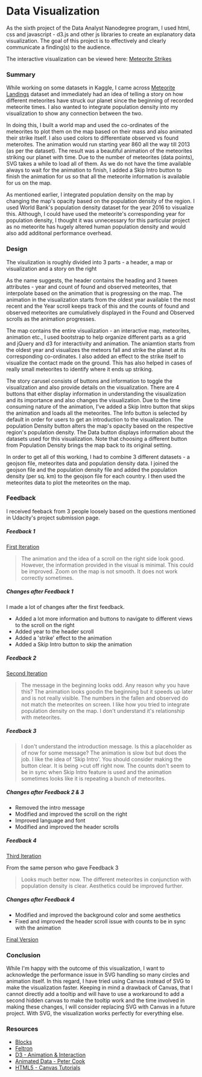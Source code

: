 # Data Visualization

As the sixth project of the Data Analyst Nanodegree program, I used html, css and javascript - d3.js and other js libraries to create an explanatory data visualization. The goal of this project is to effectively and clearly communicate a finding(s) to the audience. 

The interactive visualization can be viewed here: [Meteorite Strikes](http://bl.ocks.org/sharad-vm/af74ae5932de1bcf5a39b0f3f849d847)

### Summary

While working on some datasets in Kaggle, I came across [Meteorite Landings](https://www.kaggle.com/nasa/meteorite-landings#) dataset and immediately had an idea of telling a story on how different meteorites have struck our planet since the beginning of recorded meteorite times. I also wanted to integrate population density into my visualization to show any connection between the two. 

In doing this, I built a world map and used the co-ordinates of the meteorites to plot them on the map based on their mass and also animated their strike itself. I also used colors to differentiate observed vs found meteroites. The animation would run starting year 860 all the way till 2013 (as per the dataset). The result was a beautiful animation of the meteorites striking our planet with time. 
Due to the number of meteorites (data points), SVG takes a while to load all of them. As we do not have the time available always to wait for the animation to finish, I added a Skip Intro button to finish the animation for us so that all the meteorite information is available for us on the map. 

As mentioned earlier, I integrated population density on the map by changing the map's opacity based on the population density of the region. I used World Bank's population density dataset for the year 2016 to visualize this. Although, I could have used the meteorite's corresponding year for population density, I thought it was unnecessary for this particular project as no meteorite has hugely altered human population density and would also add additonal performance overhead.

### Design

The visulization is roughly divided into 3 parts - a header, a map or visualization and a story on the right

As the name suggests, the header contains the heading and 3 tween attributes - year and count of found and observed meteorites, that interpolate based on the animation that is progressing on the map. 
The animation in the visualization starts from the oldest year available t the most recent and the Year scroll keeps track of this and the counts of found and observed meteorites are cumulatively displayed in the Found and Observed scrolls as the animation progresses. 

The map contains the entire visualization - an interactive map, meteorites, animation etc.,
I used bootstrap to help organize different parts as a grid and jQuery and d3 for interactivity and animation.
The aniamtion starts from the oldest year and visualizes the meteors fall and strike the planet at its corresponding co-ordinates.
I also added an effect to the strike itself to visualize the contact made on the ground. This has also helped in cases of really small meteorites to identify where it ends up striking. 

The story carusel consists of buttons and information to toggle the visualization and also provide details on the visualization.
There are 4 buttons that either display information in understanding the visualization and its importance and also changes the visualization. Due to the time consuming nature of the animation, I've added a Skip Intro button that skips the animation and loads all the meteorites. The Info button is selected by default in order for users to get an introduction to the visualization. The population Density button alters the map's opacity based on the respective region's population density. The Data button displays information about the datasets used for this visualization. Note that choosing a different button from Population Density brings the map back to its original setting.

In order to get all of this working, I had to combine 3 different datasets - a geojson file, meteorites data and population density data.
I joined the geojson file and the population density file and added the population density (per sq. km) to the geojson file for each country. I then used the meteorites data to plot the meteorites on the map.

### Feedback

I received feeback from 3 people loosely based on the questions mentioned in Udacity's project submission page.

##### Feedback 1

[First Iteration](https://bl.ocks.org/sharad-vm/6821d9945d06e6c5e5b767fc37aed77b)

>The animation and the idea of a scroll on the right side look good. However, the information provided in the visual is minimal.
>This could be improved. Zoom on the map is not smooth. It does not work correctly sometimes.

##### Changes after Feedback 1

I made a lot of changes after the first feedback.
* Added a lot more information and buttons to navigate to different views to the scroll on the right
* Added year to the header scroll
* Added a 'strike' effect to the animation 
* Added a Skip Intro button to skip the animation

##### Feedback 2

[Second Iteration](http://bl.ocks.org/sharad-vm/dbe6ab9546c5acf2e0ab42b687da03ff)

>The message in the beginning looks odd. Any reason why you have this?
>The animation looks goodin the beginning but it speeds up later and is not really visible. 
>The numbers in the fallen and observed do not match the meteorites on screen.
>I like how you tried to integrate population density on the map. I don't understand it's relationship with meteorites.

##### Feedback 3 

>I don't understand the introduction message. Is this a placeholder as of now for some message?
>The animation is slow but but does the job. I like the idea of 'Skip Intro'. You should consider making the button clear. It is being >cut off right now.
>The counts don't seem to be in sync when Skip Intro feature is used and the animation sometimes looks like it is repeating a bunch of meteorites.

##### Changes after Feedback 2 & 3

* Removed the intro message
* Modified and improved the scroll on the right
* Improved language and font
* Modified and improved the header scrolls

##### Feedback 4

[Third Iteration](http://bl.ocks.org/sharad-vm/2e743dae80e09b8aaa3779bc886a584d)

From the same person who gave Feedback 3
>Looks much better now. The different meteorites in conjunction with population density is clear.
>Aesthetics could be improved further.

##### Changes after Feedback 4

* Modified and improved the background color and some aesthetics
* Fixed and improved the header scroll issue with counts to be in sync with the animation

[Final Version](http://bl.ocks.org/sharad-vm/af74ae5932de1bcf5a39b0f3f849d847)

### Conclusion

While I'm happy with the outcome of this visualization, I want to acknowledge the performance issue in SVG handling 
so many circles and animation itself. In this regard, I have tried using Canvas instead of SVG to make the visualization faster.
Keeping in mind a drawback of Canvas, that I cannot directly add a tooltip and will have to use a workaround to add a second hidden canvas to make the tooltip work and the time involved in making these changes, I will consider replacing SVG with Canvas in a future project. With SVG, the visualization works perfectly for everything else.

### Resources

* [Blocks](https://bl.ocks.org/)
* [Feltron](http://feltron.com/)
* [D3 - Animation & Interaction](http://synthesis.sbecker.net/articles/2012/07/10/learning-d3-part-3-animation-interaction)
* [Animated Data - Peter Cook](http://animateddata.co.uk/)
* [HTML5 - Canvas Tutorials](https://www.html5canvastutorials.com/tutorials/html5-canvas-circles/)
